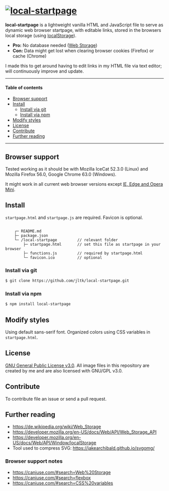 # [![local-startpage](https://u.teknik.io/w8SRz.png)](#install)

**local-startpage** is a lightweight vanilla HTML and JavaScript file to serve as dynamic web browser startpage, with editable links, stored in the browsers local storage (using [localStorage](https://developer.mozilla.org/en-US/docs/Web/API/Window/localStorage)).

+ **Pro:** No database needed ([Web Storage](https://developer.mozilla.org/en-US/docs/Web/API/Web_Storage_API))
+ **Con:** Data might get lost when clearing browser cookies (Firefox) or cache (Chrome)

I made this to get around having to edit links in my HTML file via text editor; will continuously improve and update.

---

#### Table of contents
+ [Browser support](#browser-support)
+ [Install](#install)
    + [Install via git](#install-via-git)
    + [Install via npm](#install-via-npm)
+ [Modify styles](#modify-styles)
+ [License](#license)
+ [Contribute](#contribute)
+ [Further reading](#further-reading)

---

## Browser support
Tested working as it should be with Mozilla IceCat 52.3.0 (Linux) and Mozilla Firefox 56.0, Google Chrome 63.0 (Windows).

It might work in all current web browser versions except [IE, Edge and Opera Mini](#browser-support-notes).

## Install
`startpage.html` and `startpage.js` are required. Favicon is optional.

```

    ┌─ README.md
    ├─ package.json
    └─ /local-startpage         // relevant folder
        ├─ startpage.html       // set this file as startpage in your browser
        ├─ functions.js         // required by startpage.html
        └─ favicon.ico          // optional

```

### Install via git
```sh
$ git clone https://github.com/jltk/local-startpage.git
```

### Install via npm
```sh
$ npm install local-startpage
```

## Modify styles
Using default sans-serif font. Organized colors using CSS variables in `startpage.html`.

## License
[GNU General Public License v3.0](https://www.gnu.org/licenses/gpl-3.0.en.html). All image files in this repository are created by me and are also licensed with GNU/GPL v3.0.

## Contribute
To contribute file an issue or send a pull request.

## Further reading
- https://de.wikipedia.org/wiki/Web_Storage
- https://developer.mozilla.org/en-US/docs/Web/API/Web_Storage_API
- https://developer.mozilla.org/en-US/docs/Web/API/Window/localStorage
- Tool used to compress SVG: https://jakearchibald.github.io/svgomg/

### Browser support notes
- https://caniuse.com/#search=Web%20Storage
- https://caniuse.com/#search=flexbox
- https://caniuse.com/#search=CSS%20variables
